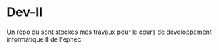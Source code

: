 # Dev-II
Un repo où sont stockés mes travaux pour le cours de développement informatique II de l'ephec
